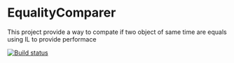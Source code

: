 EqualityComparer
================

This project provide a way to compate if two object of same time are equals using IL to provide performace 

[![Build status](https://ci.appveyor.com/api/projects/status/iltot0fd6b99uukt)](https://ci.appveyor.com/project/AlbertoMonteiro/equalitycomparer)
